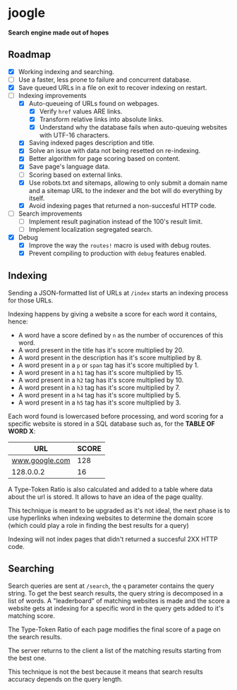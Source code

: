 # joogle

**Search engine made out of hopes**

## Roadmap

- [X] Working indexing and searching.
- [ ] Use a faster, less prone to failure and concurrent database.
- [X] Save queued URLs in a file on exit to recover indexing on restart.
- [ ] Indexing improvements
    - [X] Auto-queueing of URLs found on webpages.
        - [X] Verify `href` values ARE links.
        - [X] Transform relative links into absolute links.
        - [X] Understand why the database fails when auto-queuing websites with
              UTF-16 characters.
    - [X] Saving indexed pages description and title.
    - [X] Solve an issue with data not being resetted on re-indexing.
    - [X] Better algorithm for page scoring based on content.
    - [X] Save page's language data.
    - [ ] Scoring based on external links.
    - [X] Use robots.txt and sitemaps, allowing to only submit a domain name and
        a sitemap URL to the indexer and the bot will do everything by itself.
    - [X] Avoid indexing pages that returned a non-succesful HTTP code.
- [ ] Search improvements
    - [ ] Implement result pagination instead of the 100's result limit.
    - [ ] Implement localization segregated search.
- [X] Debug
    - [X] Improve the way the `routes!` macro is used with debug routes.
    - [X] Prevent compiling to production with `debug` features enabled.

## Indexing

Sending a JSON-formatted list of URLs at `/index` starts an indexing process
for those URLs.

Indexing happens by giving a website a score for each word it contains, hence:
- A word have a score defined by `n` as the number of occurences of this word.
- A word present in the title has it's score multiplied by 20.
- A word present in the description has it's score multiplied by 8.
- A word present in a `p` or `span` tag has it's score multiplied by 1.
- A word present in a `h1` tag has it's score multiplied by 15.
- A word present in a `h2` tag has it's score multiplied by 10.
- A word present in a `h3` tag has it's score multiplied by 7.
- A word present in a `h4` tag has it's score multiplied by 5.
- A word present in a `h5` tag has it's score multiplied by 3.

Each word found is lowercased before processing, and word scoring for a specific
website is stored in a SQL database such as, for the **TABLE OF WORD X**:

| URL                 | SCORE |
| ------------------- | ----- |
| www.google.com      |   128 |
| 128.0.0.2           |    16 |

A Type-Token Ratio is also calculated and added to a table where data about the
url is stored. It allows to have an idea of the page quality.

This technique is meant to be upgraded as it's not ideal, the next phase is to
use hyperlinks when indexing websites to determine the domain score (which could
play a role in finding the best results for a query)

Indexing will not index pages that didn't returned a succesful 2XX HTTP code.

## Searching

Search queries are sent at `/search`, the `q` parameter contains the query string.
To get the best search results, the query string is decomposed in a list of
words. A "leaderboard" of matching websites is made and the score a website gets
at indexing for a specific word in the query gets added to it's matching score.

The Type-Token Ratio of each page modifies the final score of a page on the 
search results.

The server returns to the client a list of the matching results starting from
the best one.

This technique is not the best because it means that search results accuracy
depends on the query length.
